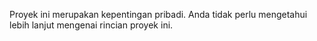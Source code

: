 Proyek ini merupakan kepentingan pribadi. Anda tidak perlu mengetahui lebih lanjut mengenai rincian proyek ini.

